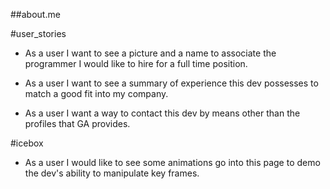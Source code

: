 ##about.me

#user_stories

* As a user I want to see a picture and a name to associate the programmer I would like to hire for a full time position.

* As a user I want to see a summary of experience this dev possesses to match a good fit into my company.

* As a user I want a way to contact this dev by means other than the profiles that GA provides.

#icebox

* As a user I would like to see some animations go into this page to demo the dev's ability to manipulate key frames.
